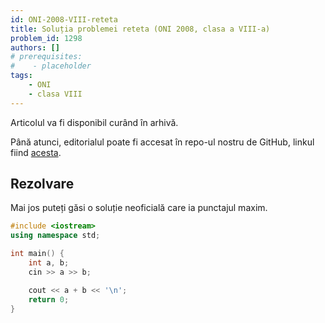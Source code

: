 ```yaml
---
id: ONI-2008-VIII-reteta
title: Soluția problemei reteta (ONI 2008, clasa a VIII-a)
problem_id: 1298
authors: []
# prerequisites:
#    - placeholder
tags:
    - ONI
    - clasa VIII
---
```

Articolul va fi disponibil curând în arhivă.

Până atunci, editorialul poate fi accesat în repo-ul nostru de GitHub, linkul fiind [acesta](https://github.com/roalgo-discord/Romanian-Olympiad-Solutions/blob/main/ONI%20(national%20olympiad)/2008/08/08.pdf).

## Rezolvare

Mai jos puteți găsi o soluție neoficială care ia punctajul maxim.

```cpp
#include <iostream>
using namespace std;

int main() {
    int a, b;
    cin >> a >> b;

    cout << a + b << '\n';
    return 0;
}
```
